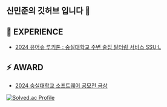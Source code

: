 ## 신민준의 깃허브 입니다 👋


## 🔭 EXPERIENCE
+ [2024 유어슈 루키톤 : 숭실대학교 주변 술집 필터링 서비스 SSU:L](https://github.com/minjun011026/SSUL)
  
## ⚡ AWARD
+ [2024 숭실대학교 소프트웨어 공모전 금상](https://github.com/minjun011026/NewPick)

[![Solved.ac Profile](http://mazassumnida.wtf/api/v2/generate_badge?boj=android_master)](https://solved.ac/android_master/)

<!-- 🌱 I’m currently learning ...
- 👯 I’m looking to collaborate on ...
- 🤔 I’m looking for help with ...
- 💬 Ask me about ...
- 📫 How to reach me: ...
- 😄 Pronouns: ...-->
